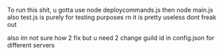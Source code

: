 To run this shit, u gotta use node deploycommands.js then node main.js
also test.js is purely for testing purposes rn it is pretty useless dont freak out

also im not sure how 2 fix but u need 2 change guild id in config.json for different servers